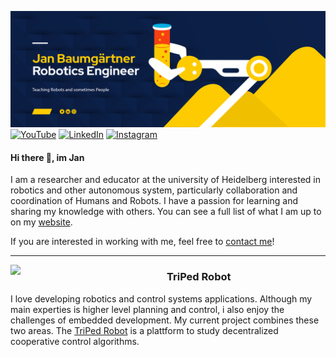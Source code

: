 
![banner](https://raw.githubusercontent.com/liquidcronos/liquidcronos/master/github_banner.png)
 [<img alt="YouTube" src="https://img.shields.io/badge/baumis_robots-%23FF0000.svg?style=for-the-badge&logo=YouTube&logoColor=white"/>](https://www.youtube.com/channel/UCnbhNyP3RjmAfneHtcz_h3g) 
[<img alt="LinkedIn" src="https://img.shields.io/badge/linkedin-%230077B5.svg?style=for-the-badge&logo=linkedin&logoColor=white"/>](https://www.linkedin.com/in/jan-baumgärtner/) 
[<img alt="Instagram" src="https://img.shields.io/badge/baumis_robots-%23E4405F.svg?style=for-the-badge&logo=Instagram&logoColor=white"/>](https://www.instagram.com/baumis_robots/)

#### Hi there 👋, im Jan

I am a researcher and educator at the university of Heidelberg  interested in robotics and other autonomous system, particularly collaboration and coordination of Humans and Robots.
 I have a passion for learning and sharing my knowledge with others.  You can see a full list of what I am up to on my [website](https://liquidcronos.github.io/portfolio/).

If you are interested in working with me, feel free to <a href="mailto:jan.baumgaertner@ziti.uni-heidelberg.de">  contact me</a>!

<!-- ![](https://github-profile-summary-cards.vercel.app/api/cards/profile-details?username=liquidcronos&theme=default) -->
<!--- ![](https://github-profile-summary-cards.vercel.app/api/cards/repos-per-language?username=liquidcronos&theme=default) -->
<!-- ![](https://github-profile-summary-cards.vercel.app/api/cards/most-commit-language?username=liquidcronos&theme=default)
![](https://github-profile-summary-cards.vercel.app/api/cards/stats?username=liquidcronos&theme=default) -->







---


<p>
  <img width="250" align='left' src="https://user-images.githubusercontent.com/22688144/124489566-6d70f000-ddb1-11eb-9f57-6a2d9e374fcc.png?raw=true">
</p>
 
### TriPed Robot

I love developing robotics and control systems applications. Although my main experties is higher level planning and control, i also enjoy the challenges of embedded development.
My current project combines these two areas.
The  [TriPed Robot](https://triped-robot.github.io/) is a plattform to study decentralized cooperative control algorithms.


